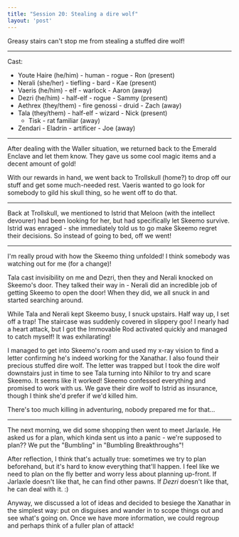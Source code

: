 ```yaml
---
title: "Session 20: Stealing a dire wolf"
layout: 'post'
---
```


Greasy stairs can't stop me from stealing a stuffed dire wolf!

---

Cast:

* Youte Haire (he/him) - human - rogue - Ron (present)
* Nerali (she/her) - tiefling - bard - Kae (present)
* Vaeris (he/him) - elf - warlock - Aaron (away)
* Dezri (he/him) - half-elf - rogue - Sammy (present)
* Aethrex (they/them) - fire genossi - druid - Zach (away)
* Tala (they/them) - half-elf - wizard - Nick (present)
    * Tisk - rat familiar (away)
* Zendari - Eladrin - artificer - Joe (away)

---

After dealing with the Waller situation, we returned back to the Emerald Enclave and let them know. They gave us some cool magic items and a decent amount of gold!

With our rewards in hand, we went back to Trollskull (home?) to drop off our stuff and get some much-needed rest. Vaeris wanted to go look for somebody to gild his skull thing, so he went off to do that.

---

Back at Trollskull, we mentioned to Istrid that Meloon (with the intellect devourer) had been looking for her, but had specifically let Skeemo survive. Istrid was enraged - she immediately told us to go make Skeemo regret their decisions. So instead of going to bed, off we went!

---

I'm really proud with how the Skeemo thing unfolded! I think somebody was watching out for me (for a change)!

Tala cast invisibility on me and Dezri, then they and Nerali knocked on Skeemo's door. They talked their way in - Nerali did an incredible job of getting Skeemo to open the door! When they did, we all snuck in and started searching around.

While Tala and Nerali kept Skeemo busy, I snuck upstairs. Half way up, I set off a trap! The staircase was suddenly covered in slippery goo! I nearly had a heart attack, but I got the Immovable Rod activated quickly and managed to catch myself! It was exhilarating!

I managed to get into Skeemo's room and used my x-ray vision to find a letter confirming he's indeed working for the Xanathar. I also found their precious stuffed dire wolf. The letter was trapped but I took the dire wolf downstairs just in time to see Tala turning into Nihilor to try and scare Skeemo. It seems like it worked! Skeemo confessed everything and promised to work with us. We gave their dire wolf to Istrid as insurance, though I think she'd prefer if we'd killed him.

There's too much killing in adventuring, nobody prepared me for that...

---

The next morning, we did some shopping then went to meet Jarlaxle. He asked us for a plan, which kinda sent us into a panic - we're supposed to plan?? We put the "Bumbling" in "Bumbling Breakthroughs"!

After reflection, I think that's actually true: sometimes we try to plan beforehand, but it's hard to know everything that'll happen. I feel like we need to plan on the fly better and worry less about planning up-front. If Jarlaxle doesn't like that, he can find other pawns. If *Dezri* doesn't like that, he can deal with it. :)

Anyway, we discussed a lot of ideas and decided to besiege the Xanathar in the simplest way: put on disguises and wander in to scope things out and see what's going on. Once we have more information, we could regroup and perhaps think of a fuller plan of attack!
